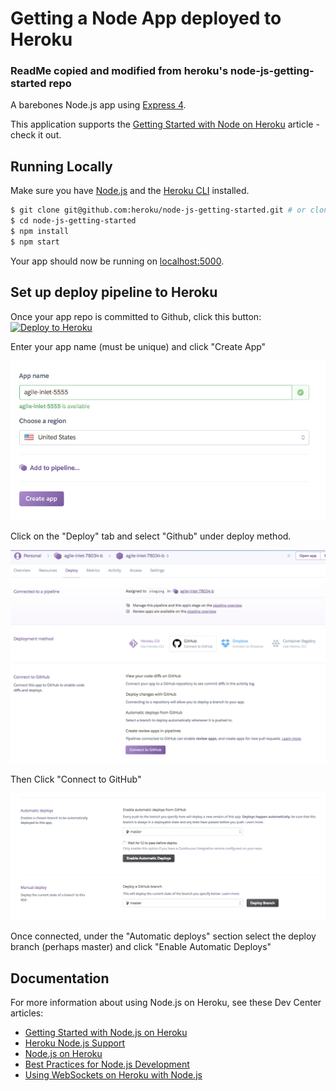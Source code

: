 # Getting a Node App deployed to Heroku
### ReadMe copied and modified from heroku's node-js-getting-started repo

A barebones Node.js app using [Express 4](http://expressjs.com/).

This application supports the [Getting Started with Node on Heroku](https://devcenter.heroku.com/articles/getting-started-with-nodejs) article - check it out.

## Running Locally

Make sure you have [Node.js](http://nodejs.org/) and the [Heroku CLI](https://cli.heroku.com/) installed.

```sh
$ git clone git@github.com:heroku/node-js-getting-started.git # or clone your own fork
$ cd node-js-getting-started
$ npm install
$ npm start
```

Your app should now be running on [localhost:5000](http://localhost:5000/).

## Set up deploy pipeline to Heroku

Once your app repo is committed to Github, click this button:
[![Deploy to Heroku](https://www.herokucdn.com/deploy/button.png)](https://heroku.com/deploy)

Enter your app name (must be unique) and click "Create App"

![create app](https://github.com/dminnick-chegg/agile-inlet-78034/blob/master/documentation-assets/create-app.png)

Click on the "Deploy" tab and select "Github" under deploy method.

![link github](https://github.com/dminnick-chegg/agile-inlet-78034/blob/master/documentation-assets/link-github.png)

Then Click "Connect to GitHub"

![auto deploy](https://github.com/dminnick-chegg/agile-inlet-78034/blob/master/documentation-assets/auto-deploy.png)

Once connected, under the "Automatic deploys" section select the deploy branch (perhaps master) and click "Enable Automatic Deploys"

## Documentation

For more information about using Node.js on Heroku, see these Dev Center articles:

- [Getting Started with Node.js on Heroku](https://devcenter.heroku.com/articles/getting-started-with-nodejs)
- [Heroku Node.js Support](https://devcenter.heroku.com/articles/nodejs-support)
- [Node.js on Heroku](https://devcenter.heroku.com/categories/nodejs)
- [Best Practices for Node.js Development](https://devcenter.heroku.com/articles/node-best-practices)
- [Using WebSockets on Heroku with Node.js](https://devcenter.heroku.com/articles/node-websockets)
